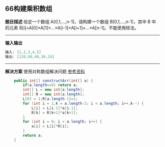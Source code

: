 ## 66构建乘积数组
**题目描述**
给定一个数组 A[0,1,…,n-1]，请构建一个数组 B[0,1,…,n-1]，其中 B 中的元素 B[i]=A[0]×A[1]×…×A[i-1]×A[i+1]×…×A[n-1]。不能使用除法。

---
**输入输出**
```java
输入: [1,2,3,4,5]
输出: [120,60,40,30,24]
```

---
**解决方案**
使用对称数组解决问题
[参考资料](https://leetcode-cn.com/problems/gou-jian-cheng-ji-shu-zu-lcof/solution/liang-tang-bian-li-by-z1m/)
```java
    public int[] constructArr(int[] a) {
        if(a.length==0) return a;
        int[] L = new int[a.length];
        int[] R = new int[a.length];
        L[0] = 1;R[a.length-1]=1;
        for (int i = 1,k = a.length-2; i < a.length; i++,k--) {
            L[i] = L[i-1]*a[i-1];
            R[k] = R[k+1]*a[k+1];
        }
        for (int i = 0; i < a.length; i++) {
            a[i] = L[i]*R[i];
        }
        return a;
    }
```

